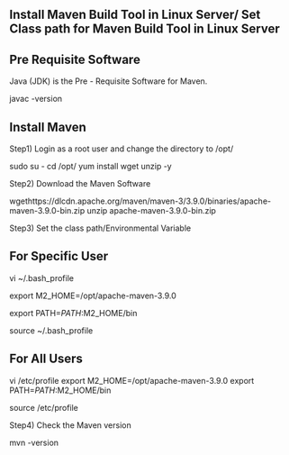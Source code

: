 Install Maven Build Tool in Linux Server/ Set Class path for Maven Build Tool in Linux Server
-------------------------------------------------------------------------------------------------------------------------

Pre Requisite Software
-----------------------------
Java (JDK) is the Pre - Requisite Software for Maven.

javac -version

Install Maven
------------------
Step1) Login as a root user and change the directory to /opt/

sudo su -
cd /opt/
yum install wget unzip -y

Step2) Download the Maven Software

wgethttps://dlcdn.apache.org/maven/maven-3/3.9.0/binaries/apache-maven-3.9.0-bin.zip
unzip apache-maven-3.9.0-bin.zip

Step3) Set the class path/Environmental Variable

For Specific User
----------------------
vi ~/.bash_profile

export M2_HOME=/opt/apache-maven-3.9.0

export PATH=$PATH:$M2_HOME/bin

source ~/.bash_profile

For All Users
---------------------- 
vi /etc/profile
export M2_HOME=/opt/apache-maven-3.9.0
export PATH=$PATH:$M2_HOME/bin

source /etc/profile

Step4) Check the Maven version

mvn -version
